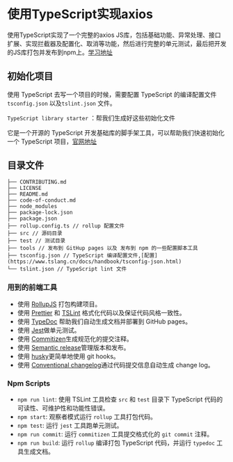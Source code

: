 # 使用TypeScript实现axios 
使用TypeScript实现了一个完整的axios JS库，包括基础功能、异常处理、接口扩展、实现拦截器及配置化、取消等功能，然后进行完整的单元测试，最后把开发的JS库打包并发布到npm上。[学习地址](https://coding.imooc.com/learn/list/330.html)

## 初始化项目
使用 TypeScript 去写一个项目的时候，需要配置 TypeScript 的编译配置文件 `tsconfig.json` 以及`tslint.json` 文件。

`TypeScript library starter` ：帮我们生成好这些初始化文件

它是一个开源的 TypeScript 开发基础库的脚手架工具，可以帮助我们快速初始化一个 TypeScript 项目，[官网地址](https://github.com/alexjoverm/typescript-library-starter)

## 目录文件
```
├── CONTRIBUTING.md
├── LICENSE 
├── README.md
├── code-of-conduct.md
├── node_modules
├── package-lock.json
├── package.json
├── rollup.config.ts // rollup 配置文件
├── src // 源码目录
├── test // 测试目录
├── tools // 发布到 GitHup pages 以及 发布到 npm 的一些配置脚本工具
├── tsconfig.json // TypeScript 编译配置文件,[配置](https://www.tslang.cn/docs/handbook/tsconfig-json.html)
└── tslint.json // TypeScript lint 文件
```

### 用到的前端工具
- 使用 [RollupJS](https://rollupjs.org/) 打包构建项目。
- 使用 [Prettier](https://github.com/prettier/prettier) 和 [TSLint](https://palantir.github.io/tslint/) 格式化代码以及保证代码风格一致性。
- 使用 [TypeDoc](https://typedoc.org/) 帮助我们自动生成文档并部署到 GitHub pages。
- 使用 [Jest](https://jestjs.io/)做单元测试。
- 使用 [Commitizen](https://github.com/commitizen/cz-cli)生成规范化的提交注释。
- 使用 [Semantic release](https://github.com/semantic-release/semantic-release)管理版本和发布。
- 使用 [husky](https://github.com/typicode/husky)更简单地使用 git hooks。
- 使用 [Conventional changelog](https://github.com/conventional-changelog/conventional-changelog)通过代码提交信息自动生成 change log。


### Npm Scripts
 - `npm run lint`: 使用 TSLint 工具检查 `src` 和 `test` 目录下 TypeScript 代码的可读性、可维护性和功能性错误。
 - `npm start`: 观察者模式运行 `rollup` 工具打包代码。
 - `npm test`: 运行 `jest` 工具跑单元测试。
 - `npm run commit`: 运行 `commitizen` 工具提交格式化的 `git commit` 注释。
 - `npm run build`: 运行 `rollup` 编译打包 TypeScript 代码，并运行 `typedoc` 工具生成文档。
 




